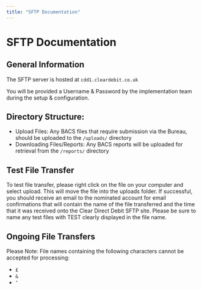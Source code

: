 ```yaml
---
title: "SFTP Documentation"
---
```

# SFTP Documentation

## General Information

The SFTP server is hosted at `cdd1.cleardebit.co.uk`

You will be provided a Username & Password by the implementation team during the setup & configuration.

## Directory Structure:

 - Upload Files: Any BACS files that require submission via the Bureau, should be uploaded to the `/uploads/` directory
 - Downloading Files/Reports: Any BACS reports will be uploaded for retrieval from the `/reports/` directory

## Test File Transfer

To test file transfer, please right click on the file on your computer and select upload. This will move 
the file into the uploads folder. If successful, you should receive an email to the nominated account 
for email confirmations that will contain the name of the file transferred and the time that it was 
received onto the Clear Direct Debit SFTP site. Please be sure to name any test files with TEST clearly 
displayed in the file name.

## Ongoing File Transfers

Please Note: File names containing the following characters cannot be accepted for processing:
 - `£`
 - `&`
 - `‘`
